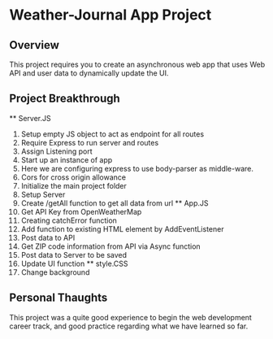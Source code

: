 # Weather-Journal App Project

## Overview
This project requires you to create an asynchronous web app that uses Web API and user data to dynamically update the UI. 

## Project Breakthrough
** Server.JS
1. Setup empty JS object to act as endpoint for all routes
2. Require Express to run server and routes
3. Assign Listening port
4. Start up an instance of app
5. Here we are configuring express to use body-parser as middle-ware.
6. Cors for cross origin allowance
7. Initialize the main project folder
8. Setup Server
9. Create /getAll function to get all data from url
** App.JS
1. Get API Key from OpenWeatherMap
2. Creating catchError function
3. Add function to existing HTML element by AddEventListener
4. Post data to API
5. Get ZIP code information from API via Async function
6. Post data to Server to be saved
7. Update UI function
** style.CSS
1. Change background

## Personal Thaughts
This project was a quite good experience to begin the web development career track, and good practice regarding what we have learned so far.